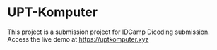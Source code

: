 # UPT-Komputer
This project is a submission project for IDCamp Dicoding submission. <br>
Access the live demo at https://uptkomputer.xyz
